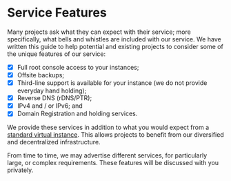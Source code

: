 # Service Features
Many projects ask what they can expect with their service; more specifically, what bells and whistles are included with our service. We have written this guide to help potential and existing projects to consider some of the unique features of our service:

- [x] Full root console access to your instances;
- [x] Offsite backups;
- [x] Third-line support is available for your instance (we do not provide everyday hand holding);
- [x] Reverse DNS (rDNS/PTR);
- [x] IPv4 and / or IPv6; and
- [x] Domain Registration and holding services.

We provide these services in addition to what you would expect from a [standard virtual instance](/general/getting-started#production-services). This allows projects to benefit from our diversified and decentralized infrastructure.

From time to time, we may advertise different services, for particularly large, or complex requirements.  These features will be discussed with you privately. 

